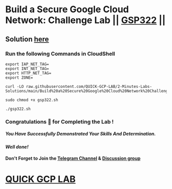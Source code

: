 # Build a Secure Google Cloud Network: Challenge Lab || [GSP322](https://www.cloudskillsboost.google/focuses/12068?parent=catalog) ||

## Solution [here](https://youtu.be/RngyN_xCw3c)

### Run the following Commands in CloudShell
```
export IAP_NET_TAG=
export INT_NET_TAG=
export HTTP_NET_TAG=
export ZONE=
```
```
curl -LO raw.githubusercontent.com/QUICK-GCP-LAB/2-Minutes-Labs-Solutions/main/Build%20a%20Secure%20Google%20Cloud%20Network%20Challenge%20Lab/gsp322.sh

sudo chmod +x gsp322.sh

./gsp322.sh
```

### Congratulations 🎉 for Completing the Lab !

##### *You Have Successfully Demonstrated Your Skills And Determination.*

#### *Well done!*

#### Don't Forget to Join the [Telegram Channel](https://t.me/QuickGcpLab) & [Discussion group](https://t.me/QuickGcpLabChats)

# [QUICK GCP LAB](https://www.youtube.com/@quickgcplab)
